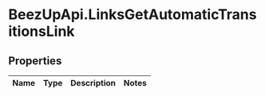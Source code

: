 # BeezUpApi.LinksGetAutomaticTransitionsLink

## Properties
Name | Type | Description | Notes
------------ | ------------- | ------------- | -------------



